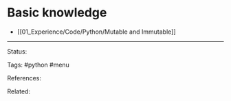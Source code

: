 # Basic knowledge

- [[01_Experience/Code/Python/Mutable and Immutable]]

---
Status: 

Tags: #python #menu

References:

Related:
